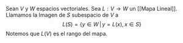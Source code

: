 Sean $V$ y $W$ espacios vectoriales. Sea $L:V\to W$ un [[Mapa Lineal]]. Llamamos la Imagen de $S$ subespacio de $V$ a
$$
L(S)=\{ y \in W \,|\, y = L(x), x \in S \}
$$
Notemos que $L(V)$ es el rango del mapa.